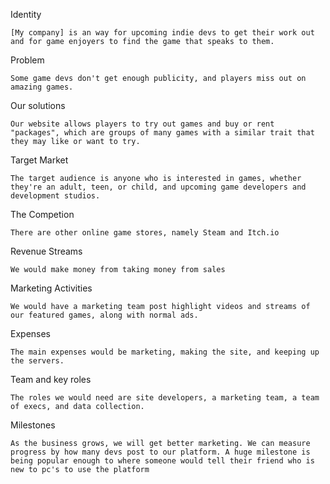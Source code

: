 Identity

    [My company] is an way for upcoming indie devs to get their work out and for game enjoyers to find the game that speaks to them.

Problem

    Some game devs don't get enough publicity, and players miss out on amazing games.

Our solutions 

    Our website allows players to try out games and buy or rent "packages", which are groups of many games with a similar trait that they may like or want to try.

Target Market

    The target audience is anyone who is interested in games, whether they're an adult, teen, or child, and upcoming game developers and development studios.

The Competion

    There are other online game stores, namely Steam and Itch.io

Revenue Streams 

    We would make money from taking money from sales

Marketing Activities

    We would have a marketing team post highlight videos and streams of our featured games, along with normal ads.

Expenses

    The main expenses would be marketing, making the site, and keeping up the servers.

Team and key roles

    The roles we would need are site developers, a marketing team, a team of execs, and data collection.

Milestones

    As the business grows, we will get better marketing. We can measure progress by how many devs post to our platform. A huge milestone is being popular enough to where someone would tell their friend who is new to pc's to use the platform